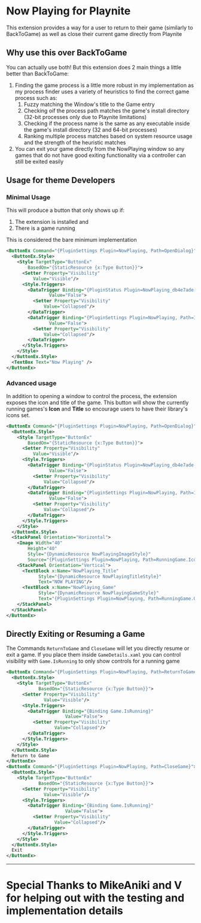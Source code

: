 # Now Playing for Playnite

This extension provides a way for a user to return to their game (similarly to BackToGame) as well as close their current game directly from Playnite

## Why use this over BackToGame

You can actually use both! But this extension does 2 main things a little better than BackToGame:
1. Finding the game process is a little more robust in my implementation as my process finder uses a variety of heuristics to find the correct game process such as:
	1. Fuzzy matching the Window's title to the Game entry
	2. Checking oif the process path matches the game's install directory (32-bit processes only due to Playnite limitations)
	3. Checking if the process name is the same as any executable inside the game's install directory (32 and 64-bit processes)
	4. Ranking multiple process matches based on system resource usage and the strength of the heuristic matches
2. You can exit your game directly from the NowPlaying window so any games that do not have good exiting functionality via a controller can still be exited easily

## Usage for theme Developers

### Minimal Usage

This will produce a button that only shows up if:
1. The extension is installed and
2. There is a game running

This is considered the bare minimum implementation

```xml
<ButtonEx Command="{PluginSettings Plugin=NowPlaying, Path=OpenDialog}">
  <ButtonEx.Style>
    <Style TargetType="ButtonEx"
        BasedOn="{StaticResource {x:Type Button}}">
      <Setter Property="Visibility"
          Value="Visible"/>
      <Style.Triggers>
        <DataTrigger Binding="{PluginStatus Plugin=NowPlaying_db4e7ade-57fb-426c-8392-60e2347a0209, Status=Installed}"
              	Value="False">
          <Setter Property="Visibility"
              Value="Collapsed"/>
        </DataTrigger>
        <DataTrigger Binding="{PluginSettings Plugin=NowPlaying, Path=IsGameRunning}"
              	Value="False">
          <Setter Property="Visibility"
              Value="Collapsed"/>
        </DataTrigger>
      </Style.Triggers>
    </Style>
  </ButtonEx.Style>
  <TextBox Text="Now Playing" />
</ButtonEx>
```

### Advanced usage

In addition to opening a window to control the process, the extension exposes the icon and title of the game. This button will show the currently running games's **Icon** and **Title** so encourage users to have their library's icons set.

```xml
<ButtonEx Command="{PluginSettings Plugin=NowPlaying, Path=OpenDialog}">
  <ButtonEx.Style>
    <Style TargetType="ButtonEx"
        BasedOn="{StaticResource {x:Type Button}}">
      <Setter Property="Visibility"
          Value="Visible"/>
      <Style.Triggers>
        <DataTrigger Binding="{PluginStatus Plugin=NowPlaying_db4e7ade-57fb-426c-8392-60e2347a0209, Status=Installed}"
              	Value="False">
          <Setter Property="Visibility"
              Value="Collapsed"/>
        </DataTrigger>
        <DataTrigger Binding="{PluginSettings Plugin=NowPlaying, Path=IsGameRunning}"
              	Value="False">
          <Setter Property="Visibility"
              Value="Collapsed"/>
        </DataTrigger>
      </Style.Triggers>
    </Style>
  </ButtonEx.Style>
  <StackPanel Orientation="Horizontal">
    <Image Width="40"
        Height="40"
        Style="{DynamicResource NowPlayingImageStyle}"
        Source="{PluginSettings Plugin=NowPlaying, Path=RunningGame.IconPath}"/>
    <StackPanel Orientation="Vertical">
      <TextBlock x:Name="NowPlaying_Title"
            Style="{DynamicResource NowPlayingTitleStyle}"
            Text="NOW PLAYING"/>
      <TextBlock x:Name="NowPlaying_Game"
            Style="{DynamicResource NowPlayingGameStyle}"
            Text="{PluginSettings Plugin=NowPlaying, Path=RunningGame.GameName}"/>
    </StackPanel>
  </StackPanel>
</ButtonEx>
```

## Directly Exiting or Resuming a Game

The Commands `ReturnToGame` and `CloseGame` will let you directly resume or exit a game. If you place them inside `GameDetails.xaml` you can control visibility with `Game.IsRunning` to only show controls for a running game

```xml
<ButtonEx Command="{PluginSettings Plugin=NowPlaying, Path=ReturnToGame}">
  <ButtonEx.Style>
    <Style TargetType="ButtonEx"
            BasedOn="{StaticResource {x:Type Button}}">
      <Setter Property="Visibility"
              Value="Visible"/>
      <Style.Triggers>
        <DataTrigger Binding="{Binding Game.IsRunning}"
                      Value="False">
          <Setter Property="Visibility"
                  Value="Collapsed"/>
        </DataTrigger>
      </Style.Triggers>
    </Style>
  </ButtonEx.Style>
  Return to Game
</ButtonEx>
<ButtonEx Command="{PluginSettings Plugin=NowPlaying, Path=CloseGame}">
  <ButtonEx.Style>
    <Style TargetType="ButtonEx"
            BasedOn="{StaticResource {x:Type Button}}">
      <Setter Property="Visibility"
              Value="Visible"/>
      <Style.Triggers>
        <DataTrigger Binding="{Binding Game.IsRunning}"
                      Value="False">
          <Setter Property="Visibility"
                  Value="Collapsed"/>
        </DataTrigger>
      </Style.Triggers>
    </Style>
  </ButtonEx.Style>
  Exit
</ButtonEx>
```
---
# Special Thanks to MikeAniki and V for helping out with the testing and implementation details